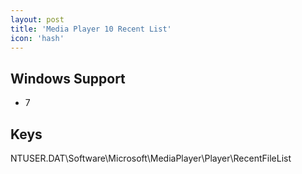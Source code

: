 ```yaml
---
layout: post
title: 'Media Player 10 Recent List'
icon: 'hash'
---
```


## Windows Support

- 7



## Keys

NTUSER.DAT\Software\Microsoft\MediaPlayer\Player\RecentFileList

